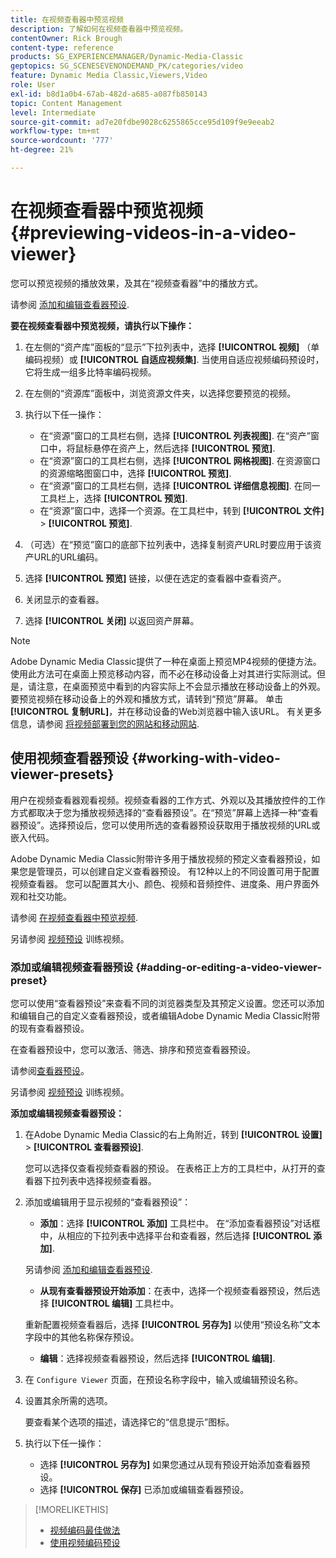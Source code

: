 ```yaml
---
title: 在视频查看器中预览视频
description: 了解如何在视频查看器中预览视频。
contentOwner: Rick Brough
content-type: reference
products: SG_EXPERIENCEMANAGER/Dynamic-Media-Classic
geptopics: SG_SCENESEVENONDEMAND_PK/categories/video
feature: Dynamic Media Classic,Viewers,Video
role: User
exl-id: b8d1a0b4-67ab-482d-a685-a087fb850143
topic: Content Management
level: Intermediate
source-git-commit: ad7e20fdbe9028c6255865cce95d109f9e9eeab2
workflow-type: tm+mt
source-wordcount: '777'
ht-degree: 21%

---
```


# 在视频查看器中预览视频{#previewing-videos-in-a-video-viewer}

您可以预览视频的播放效果，及其在“视频查看器”中的播放方式。

请参阅 [添加和编辑查看器预设](application-setup.md#adding_and_editing_viewer_presets).

**要在视频查看器中预览视频，请执行以下操作：**

1. 在左侧的“资产库”面板的“显示”下拉列表中，选择 **[!UICONTROL 视频]** （单编码视频）或 **[!UICONTROL 自适应视频集]**. 当使用自适应视频编码预设时，它将生成一组多比特率编码视频。
1. 在左侧的“资源库”面板中，浏览资源文件夹，以选择您要预览的视频。
1. 执行以下任一操作：

   * 在“资源”窗口的工具栏右侧，选择 **[!UICONTROL 列表视图]**. 在“资产”窗口中，将鼠标悬停在资产上，然后选择 **[!UICONTROL 预览]**.
   * 在“资源”窗口的工具栏右侧，选择 **[!UICONTROL 网格视图]**. 在资源窗口的资源缩略图窗口中，选择 **[!UICONTROL 预览]**.
   * 在“资源”窗口的工具栏右侧，选择 **[!UICONTROL 详细信息视图]**. 在同一工具栏上，选择 **[!UICONTROL 预览]**.
   * 在“资源”窗口中，选择一个资源。在工具栏中，转到 **[!UICONTROL 文件]** > **[!UICONTROL 预览]**.

1. （可选）在“预览”窗口的底部下拉列表中，选择复制资产URL时要应用于该资产URL的URL编码。
1. 选择 **[!UICONTROL 预览]** 链接，以便在选定的查看器中查看资产。
1. 关闭显示的查看器。
1. 选择 **[!UICONTROL 关闭]** 以返回资产屏幕。

>[!NOTE]
>
>Adobe Dynamic Media Classic提供了一种在桌面上预览MP4视频的便捷方法。 使用此方法可在桌面上预览移动内容，而不必在移动设备上对其进行实际测试。但是，请注意，在桌面预览中看到的内容实际上不会显示播放在移动设备上的外观。 要预览视频在移动设备上的外观和播放方式，请转到“预览”屏幕。 单击 **[!UICONTROL 复制URL]**，并在移动设备的Web浏览器中输入该URL。 有关更多信息，请参阅 [将视频部署到您的网站和移动网站](deploying-video-websites-mobile-sites.md#deploying_video_to_your_websites_and_mobile_sites).

## 使用视频查看器预设 {#working-with-video-viewer-presets}

用户在视频查看器观看视频。视频查看器的工作方式、外观以及其播放控件的工作方式都取决于您为播放视频选择的“查看器预设”。在“预览”屏幕上选择一种“查看器预设”。选择预设后，您可以使用所选的查看器预设获取用于播放视频的URL或嵌入代码。

Adobe Dynamic Media Classic附带许多用于播放视频的预定义查看器预设，如果您是管理员，可以创建自定义查看器预设。 有12种以上的不同设置可用于配置视频查看器。 您可以配置其大小、颜色、视频和音频控件、进度条、用户界面外观和社交功能。

请参阅 [在视频查看器中预览视频](previewing-videos-video-viewer.md#previewing_videos_in_a_video_viewer).

另请参阅 [视频预设](https://s7d5.scene7.com/s7viewers/html5/VideoViewer.html?videoserverurl=https://s7d5.scene7.com/is/content/&amp;emailurl=https://s7d5.scene7.com/s7/emailFriend&amp;serverUrl=https://s7d5.scene7.com/is/image/&amp;config=Scene7SharedAssets/Universal_HTML5_Video&amp;contenturl=https://s7d5.scene7.com/skins/&amp;asset=S7tutorials/549_video-presets_converted%20renamed_Done-AVS) 训练视频。

### 添加或编辑视频查看器预设 {#adding-or-editing-a-video-viewer-preset}

您可以使用“查看器预设”来查看不同的浏览器类型及其预定义设置。您还可以添加和编辑自己的自定义查看器预设，或者编辑Adobe Dynamic Media Classic附带的现有查看器预设。

在查看器预设中，您可以激活、筛选、排序和预览查看器预设。

请参阅[查看器预设](application-setup.md#viewer_presets)。

另请参阅 [视频预设](https://s7d5.scene7.com/s7viewers/html5/VideoViewer.html?videoserverurl=https://s7d5.scene7.com/is/content/&amp;emailurl=https://s7d5.scene7.com/s7/emailFriend&amp;serverUrl=https://s7d5.scene7.com/is/image/&amp;config=Scene7SharedAssets/Universal_HTML5_Video&amp;contenturl=https://s7d5.scene7.com/skins/&amp;asset=S7tutorials/549_video-presets_converted%20renamed_Done-AVS) 训练视频。

**添加或编辑视频查看器预设：**

1. 在Adobe Dynamic Media Classic的右上角附近，转到 **[!UICONTROL 设置]** > **[!UICONTROL 查看器预设]**.

   您可以选择仅查看视频查看器的预设。 在表格正上方的工具栏中，从打开的查看器下拉列表中选择视频查看器。

1. 添加或编辑用于显示视频的“查看器预设”：

   * **添加**：选择 **[!UICONTROL 添加]** 工具栏中。 在“添加查看器预设”对话框中，从相应的下拉列表中选择平台和查看器，然后选择 **[!UICONTROL 添加]**.

   另请参阅 [添加和编辑查看器预设](application-setup.md#adding_and_editing_viewer_presets).

   * **从现有查看器预设开始添加**：在表中，选择一个视频查看器预设，然后选择 **[!UICONTROL 编辑]** 工具栏中。

   重新配置视频查看器后，选择 **[!UICONTROL 另存为]** 以使用“预设名称”文本字段中的其他名称保存预设。

   * **编辑**：选择视频查看器预设，然后选择 **[!UICONTROL 编辑]**.

1. 在 `Configure Viewer` 页面，在预设名称字段中，输入或编辑预设名称。
1. 设置其余所需的选项。

   要查看某个选项的描述，请选择它的“信息提示”图标。

1. 执行以下任一操作：

   * 选择 **[!UICONTROL 另存为]** 如果您通过从现有预设开始添加查看器预设。
   * 选择 **[!UICONTROL 保存]** 已添加或编辑查看器预设。

>[!MORELIKETHIS]
>
>* [视频编码最佳做法](uploading-encoding-videos.md#best_practices_for_video_encoding)
>* [使用视频编码预设](uploading-encoding-videos.md#working_with_video_encoding_presets)
